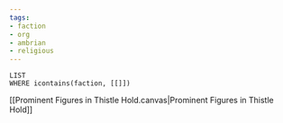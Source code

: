 ```yaml
---
tags:
- faction
- org
- ambrian
- religious
---
```

```dataview
LIST
WHERE icontains(faction, [[]])
```
[[Prominent Figures in Thistle Hold.canvas|Prominent Figures in Thistle Hold]]